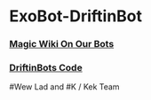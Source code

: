 # ExoBot-DriftinBot
### [Magic Wiki On Our Bots](https://github.com/DebossTFK/ExoBot-DriftinBot/wiki)
### [DriftinBots Code](https://github.com/DebossTFK/ExoBot-DriftinBot/blob/master/DriftinBOTv2.js)
#Wew Lad and #K / Kek Team
